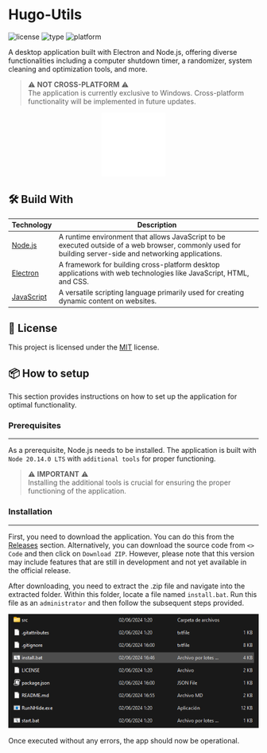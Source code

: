 # Hugo-Utils
![license](https://img.shields.io/badge/license-MIT-blue) ![type](https://img.shields.io/badge/type-app-orange) ![platform](https://img.shields.io/badge/platform-Windows-red)

A desktop application built with Electron and Node.js, offering diverse functionalities including a computer shutdown timer, a randomizer, system cleaning and optimization tools, and more.

> ⚠️ **NOT CROSS-PLATFORM** ⚠️  
> The application is currently exclusive to Windows. Cross-platform functionality will be implemented in future updates.

<p align="center">
    <img src="src/img/icons/icon_128px.png">
</p>

## 🛠️ Build With 
| Technology                                                            | Description                                                                                                                                                   |
|-----------------------------------------------------------------------|-----------------------------------------------------------------------------------------------------------------------------------------------------------|
| [Node.js](https://nodejs.org/en/)                                     | A runtime environment that allows JavaScript to be executed outside of a web browser, commonly used for building server-side and networking applications. |
| [Electron](https://www.electronjs.org/)                               | A framework for building cross-platform desktop applications with web technologies like JavaScript, HTML, and CSS.                                        |
| [JavaScript](https://developer.mozilla.org/en-US/docs/Web/JavaScript) | A versatile scripting language primarily used for creating dynamic content on websites.                                                                   |

## 📄 License 
This project is licensed under the [MIT](./LICENSE) license.

## 📦 How to setup
This section provides instructions on how to set up the application for optimal functionality.

### Prerequisites
---
As a prerequisite, Node.js needs to be installed. The application is built with ```Node 20.14.0 LTS``` with ```additional tools``` for proper functioning.

> ⚠️ **IMPORTANT** ⚠️  
> Installing the additional tools is crucial for ensuring the proper functioning of the application.

### Installation
---
First, you need to download the application. You can do this from the [Releases](https://github.com/HugoRamosEs/Hugo-Utils/releases)  section. Alternatively, you can download the source code from ```<> Code``` and then click on ```Download ZIP```. However, please note that this version may include features that are still in development and not yet available in the official release.

After downloading, you need to extract the .zip file and navigate into the extracted folder. Within this folder, locate a file named ```install.bat```. Run this file as an ```administrator``` and then follow the subsequent steps provided.

![install](src/img/git/install.png)

Once executed without any errors, the app should now be operational.
